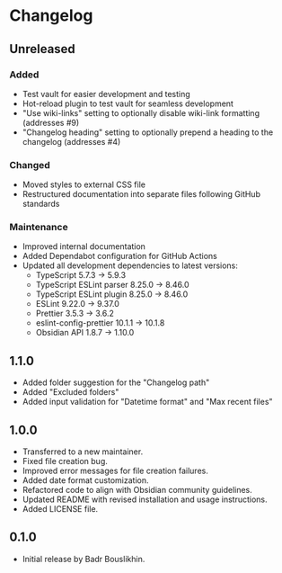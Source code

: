 # Changelog

## Unreleased

### Added

- Test vault for easier development and testing
- Hot-reload plugin to test vault for seamless development
- "Use wiki-links" setting to optionally disable wiki-link formatting (addresses #9)
- "Changelog heading" setting to optionally prepend a heading to the changelog (addresses #4)

### Changed

- Moved styles to external CSS file
- Restructured documentation into separate files following GitHub standards

### Maintenance

- Improved internal documentation
- Added Dependabot configuration for GitHub Actions
- Updated all development dependencies to latest versions:
  - TypeScript 5.7.3 → 5.9.3
  - TypeScript ESLint parser 8.25.0 → 8.46.0
  - TypeScript ESLint plugin 8.25.0 → 8.46.0
  - ESLint 9.22.0 → 9.37.0
  - Prettier 3.5.3 → 3.6.2
  - eslint-config-prettier 10.1.1 → 10.1.8
  - Obsidian API 1.8.7 → 1.10.0

## 1.1.0

- Added folder suggestion for the "Changelog path"
- Added "Excluded folders"
- Added input validation for "Datetime format" and "Max recent files"

## 1.0.0

- Transferred to a new maintainer.
- Fixed file creation bug.
- Improved error messages for file creation failures.
- Added date format customization.
- Refactored code to align with Obsidian community guidelines.
- Updated README with revised installation and usage instructions.
- Added LICENSE file.

## 0.1.0

- Initial release by Badr Bouslikhin.
